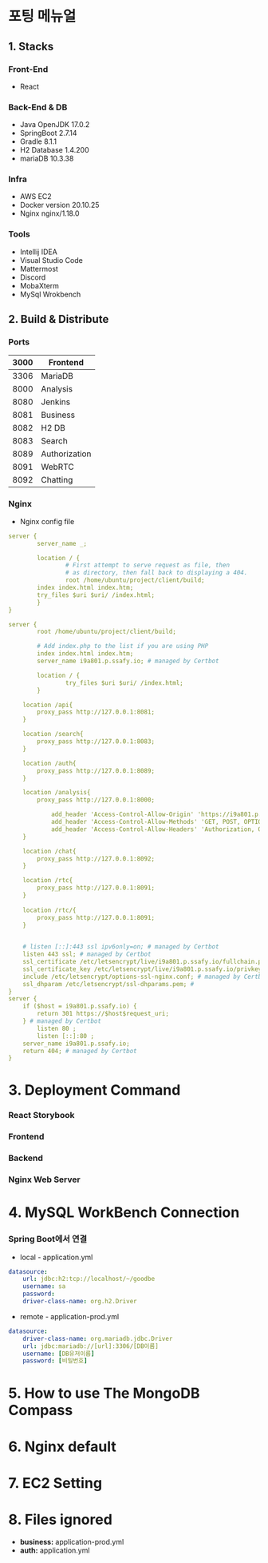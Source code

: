 # 포팅 메뉴얼

## 1. Stacks

### Front-End
- React 

### Back-End & DB
- Java OpenJDK 17.0.2
- SpringBoot 2.7.14
- Gradle 8.1.1
- H2 Database 1.4.200
- mariaDB 10.3.38

### Infra
- AWS EC2
- Docker version 20.10.25
- Nginx nginx/1.18.0 

### Tools
- Intellij IDEA
- Visual Studio Code
- Mattermost
- Discord
- MobaXterm
- MySql Wrokbench

## 2. Build & Distribute

### Ports
| 3000 | Frontend |
| --- | --- |
| 3306 | MariaDB |
| 8000 | Analysis |
| 8080 | Jenkins |
| 8081 | Business |
| 8082 | H2 DB |
| 8083 | Search |
| 8089 | Authorization |
| 8091 | WebRTC |
| 8092 | Chatting |

### Nginx
- Nginx config file
```yaml
server {
        server_name _;

        location / {
                # First attempt to serve request as file, then
                # as directory, then fall back to displaying a 404.
                root /home/ubuntu/project/client/build;
		index index.html index.htm;
		try_files $uri $uri/ /index.html;
        }
}

server {
        root /home/ubuntu/project/client/build;

        # Add index.php to the list if you are using PHP
        index index.html index.htm;
    	server_name i9a801.p.ssafy.io; # managed by Certbot

        location / {
                try_files $uri $uri/ /index.html;
        }

	location /api{
		proxy_pass http://127.0.0.1:8081;
	}

	location /search{
		proxy_pass http://127.0.0.1:8083;
	}

	location /auth{
		proxy_pass http://127.0.0.1:8089;
	}

	location /analysis{
		proxy_pass http://127.0.0.1:8000;

	        add_header 'Access-Control-Allow-Origin' 'https://i9a801.p.ssafy.io';
	        add_header 'Access-Control-Allow-Methods' 'GET, POST, OPTIONS';
	        add_header 'Access-Control-Allow-Headers' 'Authorization, Origin, X-Requested-With, Content-Type, Accept';
	}

	location /chat{
		proxy_pass http://127.0.0.1:8092;
	}

	location /rtc{
		proxy_pass http://127.0.0.1:8091;
	}
	
	location /rtc/{
		proxy_pass http://127.0.0.1:8091;
	}
       

    # listen [::]:443 ssl ipv6only=on; # managed by Certbot
    listen 443 ssl; # managed by Certbot
    ssl_certificate /etc/letsencrypt/live/i9a801.p.ssafy.io/fullchain.pem; # managed by Certbot
    ssl_certificate_key /etc/letsencrypt/live/i9a801.p.ssafy.io/privkey.pem; # managed by Certbot
    include /etc/letsencrypt/options-ssl-nginx.conf; # managed by Certbot
    ssl_dhparam /etc/letsencrypt/ssl-dhparams.pem; # 
}
server {
    if ($host = i9a801.p.ssafy.io) {
        return 301 https://$host$request_uri;
    } # managed by Certbot
        listen 80 ;
        listen [::]:80 ;
    server_name i9a801.p.ssafy.io;
    return 404; # managed by Certbot
}

```

# 3. Deployment Command

### React Storybook

### Frontend

### Backend

### Nginx Web Server

# 4. MySQL WorkBench Connection

### Spring Boot에서 연결

- local - application.yml

```yaml
datasource:
	url: jdbc:h2:tcp://localhost/~/goodbe
	username: sa
	password:
	driver-class-name: org.h2.Driver
```

- remote - application-prod.yml

```yaml
datasource:
	driver-class-name: org.mariadb.jdbc.Driver
	url: jdbc:mariadb://[url]:3306/[DB이름]
	username: [DB유저이름]
	password: [비밀번호]
```

# 5. How to use The MongoDB Compass

# 6. Nginx default

# 7. EC2 Setting

# 8. Files ignored

- **business:** application-prod.yml
- **auth:** application.yml